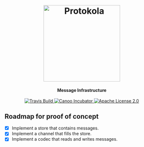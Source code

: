 <h1 align="center">
  <img width="250" src="https://rawgit.com/hastebrot/protokola/master/doc/protologo.png" alt="Protokola">
  <br>
</h1>

<h4 align="center">Message Infrastructure</h4>

<p align="center">
  <a href="https://travis-ci.org/hastebrot/protokola">
    <img
      src="https://img.shields.io/travis/hastebrot/protokola/master.svg"
      alt="Travis Build" />
  </a>

  <a href="https://github.com/canoo">
    <img
      src="https://img.shields.io/badge/canoo-incubator-yellow.svg?style=flat" 
      alt="Canoo Incubator" />
  </a>

  <a href="http://www.apache.org/licenses/LICENSE-2.0">
    <img
      src="https://img.shields.io/badge/license-Apache%20License%202.0-blue.svg?style=flat"
      alt="Apache License 2.0" />
  </a>
</p>

## Roadmap for proof of concept

- [x] Implement a store that contains messages.
- [x] Implement a channel that fills the store.
- [x] Implement a codec that reads and writes messages.